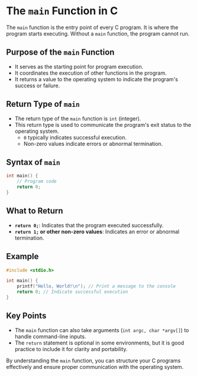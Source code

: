 # The `main` Function in C

The `main` function is the entry point of every C program. It is where the program starts executing. Without a `main` function, the program cannot run.

## Purpose of the `main` Function

- It serves as the starting point for program execution.
- It coordinates the execution of other functions in the program.
- It returns a value to the operating system to indicate the program's success or failure.

## Return Type of `main`

- The return type of the `main` function is `int` (integer).
- This return type is used to communicate the program's exit status to the operating system.
  - `0` typically indicates successful execution.
  - Non-zero values indicate errors or abnormal termination.

## Syntax of `main`

```c
int main() {
    // Program code
    return 0;
}
```

## What to Return

- **`return 0;`**: Indicates that the program executed successfully.
- **`return 1;` or other non-zero values**: Indicates an error or abnormal termination.

## Example

```c
#include <stdio.h>

int main() {
    printf("Hello, World!\n"); // Print a message to the console
    return 0; // Indicate successful execution
}
```

## Key Points

- The `main` function can also take arguments (`int argc, char *argv[]`) to handle command-line inputs.
- The `return` statement is optional in some environments, but it is good practice to include it for clarity and portability.

By understanding the `main` function, you can structure your C programs effectively and ensure proper communication with the operating system.
